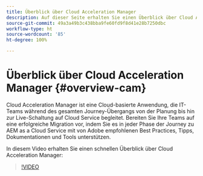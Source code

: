 ```yaml
---
title: Überblick über Cloud Acceleration Manager
description: Auf dieser Seite erhalten Sie einen Überblick über Cloud Acceleration Manager.
source-git-commit: 49a3a49b3c438bba9fe60fd9f8d41e28b7250dbc
workflow-type: ht
source-wordcount: '85'
ht-degree: 100%

---
```



# Überblick über Cloud Acceleration Manager {#overview-cam}

Cloud Acceleration Manager ist eine Cloud-basierte Anwendung, die IT-Teams während des gesamten Journey-Übergangs von der Planung bis hin zur Live-Schaltung auf Cloud Service begleitet. Bereiten Sie Ihre Teams auf eine erfolgreiche Migration vor, indem Sie es in jeder Phase der Journey zu AEM as a Cloud Service mit von Adobe empfohlenen Best Practices, Tipps, Dokumentationen und Tools unterstützen.

In diesem Video erhalten Sie einen schnellen Überblick über Cloud Acceleration Manager:

>[!VIDEO](https://video.tv.adobe.com/v/335547)